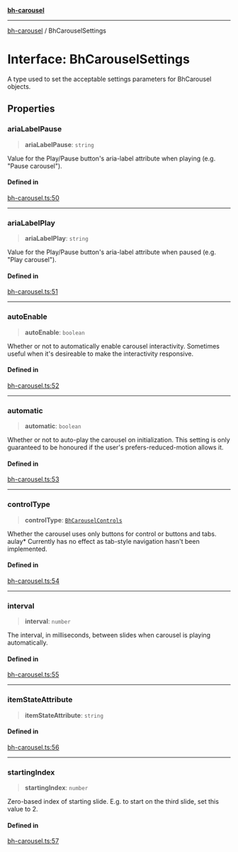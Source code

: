 [**bh-carousel**](../README.md)

---

[bh-carousel](../README.md) / BhCarouselSettings

# Interface: BhCarouselSettings

A type used to set the acceptable settings parameters for BhCarousel objects.

## Properties

### ariaLabelPause

> **ariaLabelPause**: `string`

Value for the Play/Pause button's aria-label attribute when playing (e.g.
"Pause carousel").

#### Defined in

[bh-carousel.ts:50](https://github.com/ctorgalson/bh-carousel/blob/bfa0e9716a1522af6dac4767bf56fed8bce4a034/src/bh-carousel.ts#L50)

---

### ariaLabelPlay

> **ariaLabelPlay**: `string`

Value for the Play/Pause button's aria-label attribute when paused (e.g.
"Play carousel").

#### Defined in

[bh-carousel.ts:51](https://github.com/ctorgalson/bh-carousel/blob/bfa0e9716a1522af6dac4767bf56fed8bce4a034/src/bh-carousel.ts#L51)

---

### autoEnable

> **autoEnable**: `boolean`

Whether or not to automatically enable carousel interactivity. Sometimes
useful when it's desireable to make the interactivity responsive.

#### Defined in

[bh-carousel.ts:52](https://github.com/ctorgalson/bh-carousel/blob/bfa0e9716a1522af6dac4767bf56fed8bce4a034/src/bh-carousel.ts#L52)

---

### automatic

> **automatic**: `boolean`

Whether or not to auto-play the carousel on initialization. This setting
is only guaranteed to be honoured if the user's prefers-reduced-motion
allows it.

#### Defined in

[bh-carousel.ts:53](https://github.com/ctorgalson/bh-carousel/blob/bfa0e9716a1522af6dac4767bf56fed8bce4a034/src/bh-carousel.ts#L53)

---

### controlType

> **controlType**: [`BhCarouselControls`](../type-aliases/BhCarouselControls.md)

Whether the carousel uses only buttons for control or buttons and tabs.
aulay\* Currently has no effect as tab-style navigation hasn't been implemented.

#### Defined in

[bh-carousel.ts:54](https://github.com/ctorgalson/bh-carousel/blob/bfa0e9716a1522af6dac4767bf56fed8bce4a034/src/bh-carousel.ts#L54)

---

### interval

> **interval**: `number`

The interval, in milliseconds, between slides when carousel is playing
automatically.

#### Defined in

[bh-carousel.ts:55](https://github.com/ctorgalson/bh-carousel/blob/bfa0e9716a1522af6dac4767bf56fed8bce4a034/src/bh-carousel.ts#L55)

---

### itemStateAttribute

> **itemStateAttribute**: `string`

#### Defined in

[bh-carousel.ts:56](https://github.com/ctorgalson/bh-carousel/blob/bfa0e9716a1522af6dac4767bf56fed8bce4a034/src/bh-carousel.ts#L56)

---

### startingIndex

> **startingIndex**: `number`

Zero-based index of starting slide. E.g. to start on the third slide,
set this value to 2.

#### Defined in

[bh-carousel.ts:57](https://github.com/ctorgalson/bh-carousel/blob/bfa0e9716a1522af6dac4767bf56fed8bce4a034/src/bh-carousel.ts#L57)
